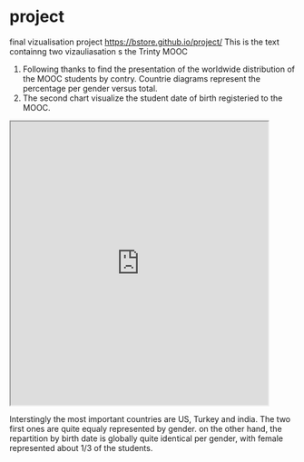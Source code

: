 # project
final vizualisation project
https://bstore.github.io/project/
This is the text containng two vizauliasation s the Trinty MOOC
1. Following thanks to find the presentation of the worldwide distribution of the MOOC students by contry. Countrie diagrams represent the percentage per gender versus total. 
2. The second chart visualize the student date of birth registeried to the MOOC.

<iframe src= "https://public.tableau.com/profile/aubineau7053#!/vizhome/MOOCTrinityXT005xstudentsenrollement2017March6/Tableaudebord1" width="90%" height="500"></iframe>

Interstingly the most important countries are US, Turkey and india. The two first ones are quite equaly represented by gender.
on the other hand, the repartition by birth date is globally quite identical per gender, with female represented about 1/3 of the students.
